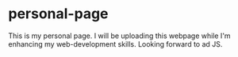 # personal-page
This is my personal page. I will be uploading this webpage while I'm enhancing my web-development skills. Looking forward to ad JS.

